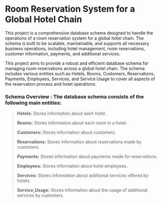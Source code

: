 # Room Reservation System for a Global Hotel Chain

This project is a comprehensive database schema designed to handle the operations of a room reservation system for a global hotel chain. The schema is built to be scalable, maintainable, and supports all necessary business operations, including hotel management, room reservations, customer information, payments, and additional services.

This project aims to provide a robust and efficient database schema for managing room reservations across a global hotel chain. The schema includes various entities such as Hotels, Rooms, Customers, Reservations, Payments, Employees, Services, and Service Usage to cover all aspects of the reservation process and hotel operations.

### **Schema Overview** : The database schema consists of the following main entities:

> **Hotels:** Stores information about each hotel.
> 
> **Rooms:** Stores information about each room in a hotel.
> 
> **Customers:** Stores information about customers.
> 
> **Reservations:** Stores information about reservations made by customers.
> 
> **Payments:** Stores information about payments made for reservations.
> 
> **Employees:** Stores information about hotel employees.
> 
> **Services:** Stores information about additional services offered by hotels.
> 
> **Service_Usage:** Stores information about the usage of additional services by customers.
